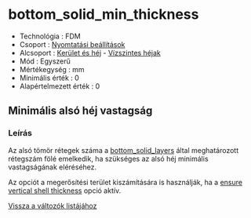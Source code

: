# bottom\_solid\_min\_thickness

* Technológia : FDM
* Csoport : [Nyomtatási beállítások](../../../konfig/print_settings)
* Alcsoport : [Kerület és héj](../../../konfig/print_settings#kerületéshéj) - [Vízszintes héjak](../../../konfig/print_settings#vízszinteshéjak)
* Mód : Egyszerű
* Mértékegység : mm
* Minimális érték :  0
* Alapértelmezett érték : 0

## Minimális alsó héj vastagság

### Leírás

Az alsó tömör rétegek száma a [bottom\_solid\_layers](../bottom_solid_layers) által meghatározott rétegszám fölé emelkedik, ha szükséges az alsó héj minimális vastagságának eléréséhez.

Az opciót a megerősítési terület kiszámítására is használják, ha a [ensure vertical shell thickness](../ensure_vertical_shell_thickness) opció aktív.

[Vissza a változók listájához](../../variable_list)

